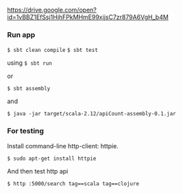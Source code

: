 
https://drive.google.com/open?id=1vBBZ1EfSsj1HjhFPkMHmE99xjjsC7zr879A6VgH_b4M

### Run app
`$ sbt clean compile`
`$ sbt test`

using
`$ sbt run`

or

`$ sbt assembly`

and
 
`$ java -jar target/scala-2.12/apiCount-assembly-0.1.jar`

### For testing
Install command-line http-client: httpie.

`$ sudo apt-get install httpie`

And then test http api

`$ http :5000/search tag==scala tag==clojure`